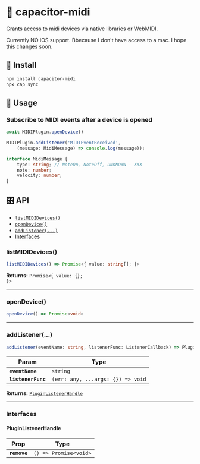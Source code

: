 # 🎹 capacitor-midi

Grants access to midi devices via native libraries or WebMIDI. 

Currently NO iOS support. Bbecause I don't have access to a mac. I hope this changes soon.

## 🔌 Install

```bash
npm install capacitor-midi
npx cap sync
```

## 🎼 Usage
### Subscribe to MIDI events after a device is opened
```typescript
await MIDIPlugin.openDevice()

MIDIPlugin.addListener('MIDIEventReceived', 
    (message: MidiMessage) => console.log(message));

interface MidiMessage {
    type: string; // NoteOn, NoteOff, UNKNOWN - XXX
    note: number;
    velocity: number;
}
```

## 🎛 API

<docgen-index>

* [`listMIDIDevices()`](#listmididevices)
* [`openDevice()`](#opendevice)
* [`addListener(...)`](#addlistener)
* [Interfaces](#interfaces)

</docgen-index>

<docgen-api>
<!--Update the source file JSDoc comments and rerun docgen to update the docs below-->

### listMIDIDevices()

```typescript
listMIDIDevices() => Promise<{ value: string[]; }>
```

**Returns:** <code>Promise&lt;{ value: {}; }&gt;</code>

--------------------


### openDevice()

```typescript
openDevice() => Promise<void>
```

--------------------


### addListener(...)

```typescript
addListener(eventName: string, listenerFunc: ListenerCallback) => PluginListenerHandle
```

| Param              | Type                                            |
| ------------------ | ----------------------------------------------- |
| **`eventName`**    | <code>string</code>                             |
| **`listenerFunc`** | <code>(err: any, ...args: {}) =&gt; void</code> |

**Returns:** <code><a href="#pluginlistenerhandle">PluginListenerHandle</a></code>

--------------------


### Interfaces


#### PluginListenerHandle

| Prop         | Type                                      |
| ------------ | ----------------------------------------- |
| **`remove`** | <code>() =&gt; Promise&lt;void&gt;</code> |

</docgen-api>
